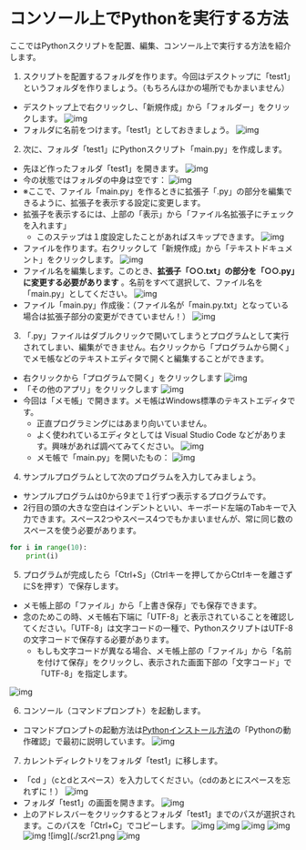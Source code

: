 # コンソール上でPythonを実行する方法

ここではPythonスクリプトを配置、編集、コンソール上で実行する方法を紹介します。

1. スクリプトを配置するフォルダを作ります。今回はデスクトップに「test1」というフォルダを作りましょう。（もちろんほかの場所でもかまいません）

- デスクトップ上で右クリックし、「新規作成」から「フォルダー」をクリックします。
  ![img](./scr1.png)
- フォルダに名前をつけます。「test1」としておきましょう。
  ![img](./scr2.png)

2. 次に、フォルダ「test1」にPythonスクリプト「main.py」を作成します。

- 先ほど作ったフォルダ「test1」を開きます。
  ![img](./scr3.png)
- 今の状態ではフォルダの中身は空です：
  ![img](./scr4.png)
- ※ここで、ファイル「main.py」を作るときに拡張子「.py」の部分を編集できるように、拡張子を表示する設定に変更します。
- 拡張子を表示するには、上部の「表示」から「ファイル名拡張子にチェックを入れます」
    - このステップは１度設定したことがあればスキップできます。
      ![img](./scr4_1.png)
- ファイルを作ります。右クリックして「新規作成」から「テキストドキュメント」をクリックします。
  ![img](./scr5.png)
- ファイル名を編集します。このとき、**拡張子「○○.txt」の部分を「○○.py」に変更する必要があります**
  。名前をすべて選択して、ファイル名を「main.py」としてください。
  ![img](./scr6.png)
- ファイル「main.py」作成後：（ファイル名が「main.py.txt」となっている場合は拡張子部分の変更ができていません！）
  ![img](./scr7.png)

3. 「.py」ファイルはダブルクリックで開いてしまうとプログラムとして実行されてしまい、編集ができません。右クリックから「プログラムから開く」でメモ帳などのテキストエディタで開くと編集することができます。

- 右クリックから「プログラムで開く」をクリックします
  ![img](./scr8.png)
- 「その他のアプリ」をクリックします
  ![img](./scr9.png)
- 今回は「メモ帳」で開きます。メモ帳はWindows標準のテキストエディタです。
    - 正直プログラミングにはあまり向いていません。
    - よく使われているエディタとしては Visual Studio Code などがあります。興味があれば調べてみてください。
      ![img](./scr10.png)
    - メモ帳で「main.py」を開いたもの：
      ![img](./scr11.png)

4. サンプルプログラムとして次のプログラムを入力してみましょう。

- サンプルプログラムは0から9まで１行ずつ表示するプログラムです。
- 2行目の頭の大きな空白はインデントといい、キーボード左端のTabキーで入力できます。スペース2つやスペース4つでもかまいませんが、常に同じ数のスペースを使う必要があります。

```python
for i in range(10):
    print(i)
```

5. プログラムが完成したら「Ctrl+S」（Ctrlキーを押してからCtrlキーを離さずにSを押す）で保存します。

- メモ帳上部の「ファイル」から「上書き保存」でも保存できます。
- 念のためこの時、メモ帳右下端に「UTF-8」と表示されていることを確認してください。「UTF-8」は文字コードの一種で、PythonスクリプトはUTF-8の文字コードで保存する必要があります。
    - もしも文字コードが異なる場合、メモ帳上部の「ファイル」から「名前を付けて保存」をクリックし、表示された画面下部の「文字コード」で「UTF-8」を指定します。

![img](./scr12.png)

6. コンソール（コマンドプロンプト）を起動します。

- コマンドプロンプトの起動方法は[Pythonインストール方法](../how-to-install-python/doc.md)の「Pythonの動作確認」で最初に説明しています。
  ![img](./scr13.png)

7. カレントディレクトリをフォルダ「test1」に移します。

- 「cd 」（cとdとスペース）を入力してください。（cdのあとにスペースを忘れずに！）
  ![img](./scr14.png)
- フォルダ「test1」の画面を開きます。
  ![img](./scr15.png)
- 上のアドレスバーをクリックするとフォルダ「test1」までのパスが選択されます。このパスを「Ctrl+C」でコピーします。
  ![img](./scr16.png)
  ![img](./scr17.png)
  ![img](./scr18.png)
  ![img](./scr19.png)
  ![img](./scr20.png)
  ![img](./scr21.png
  ![img](./scr22.png)
